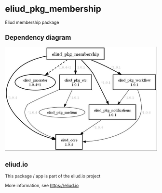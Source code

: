 # eliud_pkg_membership

Eliud membership package

## Dependency diagram

![Dependency diagram](https://github.com/eliudio/eliud_pkg_membership/blob/main/depends.jpg)

## eliud.io

This package / app is part of the eliud.io project

More information, see https://eliud.io


